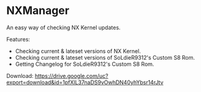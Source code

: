 # NXManager
An easy way of checking NX Kernel updates.

Features:
 - Checking current & lateset versions of NX Kernel.
 - Checking current & lateset versions of SoLdieR9312's Custom S8 Rom.
 - Getting Changelog for SoLdieR9312's Custom S8 Rom.
 
 Download: https://drive.google.com/uc?export=download&id=1pfXlL37naDS9vOwhDN40yhYbsr14rJtv
